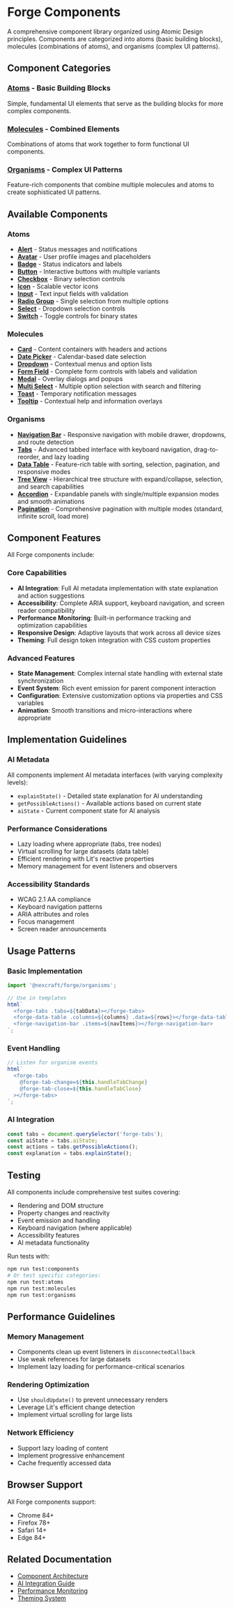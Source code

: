 # Forge Components

A comprehensive component library organized using Atomic Design principles. Components are categorized into atoms (basic building blocks), molecules (combinations of atoms), and organisms (complex UI patterns).

## Component Categories

### [Atoms](./atoms/) - Basic Building Blocks
Simple, fundamental UI elements that serve as the building blocks for more complex components.

### [Molecules](./molecules/) - Combined Elements  
Combinations of atoms that work together to form functional UI components.

### [Organisms](./organisms/) - Complex UI Patterns
Feature-rich components that combine multiple molecules and atoms to create sophisticated UI patterns.

## Available Components

### Atoms
- **[Alert](./atoms/alert.md)** - Status messages and notifications
- **[Avatar](./atoms/avatar.md)** - User profile images and placeholders
- **[Badge](./atoms/badge.md)** - Status indicators and labels
- **[Button](./atoms/button.md)** - Interactive buttons with multiple variants
- **[Checkbox](./atoms/checkbox.md)** - Binary selection controls
- **[Icon](./atoms/icon.md)** - Scalable vector icons
- **[Input](./atoms/input.md)** - Text input fields with validation
- **[Radio Group](./atoms/radio-group.md)** - Single selection from multiple options
- **[Select](./atoms/select.md)** - Dropdown selection controls
- **[Switch](./atoms/switch.md)** - Toggle controls for binary states

### Molecules
- **[Card](./molecules/card.md)** - Content containers with headers and actions
- **[Date Picker](./molecules/date-picker.md)** - Calendar-based date selection
- **[Dropdown](./molecules/dropdown.md)** - Contextual menus and option lists
- **[Form Field](./molecules/form-field.md)** - Complete form controls with labels and validation
- **[Modal](./molecules/modal.md)** - Overlay dialogs and popups
- **[Multi Select](./molecules/multi-select.md)** - Multiple option selection with search and filtering
- **[Toast](./molecules/toast.md)** - Temporary notification messages
- **[Tooltip](./molecules/tooltip.md)** - Contextual help and information overlays

### Organisms
- **[Navigation Bar](./organisms/navigation-bar.md)** - Responsive navigation with mobile drawer, dropdowns, and route detection
- **[Tabs](./organisms/tabs.md)** - Advanced tabbed interface with keyboard navigation, drag-to-reorder, and lazy loading
- **[Data Table](./organisms/data-table.md)** - Feature-rich table with sorting, selection, pagination, and responsive modes
- **[Tree View](./organisms/tree-view.md)** - Hierarchical tree structure with expand/collapse, selection, and search capabilities
- **[Accordion](./organisms/accordion.md)** - Expandable panels with single/multiple expansion modes and smooth animations
- **[Pagination](./organisms/pagination.md)** - Comprehensive pagination with multiple modes (standard, infinite scroll, load more)

## Component Features

All Forge components include:

### Core Capabilities
- **AI Integration**: Full AI metadata implementation with state explanation and action suggestions
- **Accessibility**: Complete ARIA support, keyboard navigation, and screen reader compatibility
- **Performance Monitoring**: Built-in performance tracking and optimization capabilities
- **Responsive Design**: Adaptive layouts that work across all device sizes
- **Theming**: Full design token integration with CSS custom properties

### Advanced Features
- **State Management**: Complex internal state handling with external state synchronization
- **Event System**: Rich event emission for parent component interaction
- **Configuration**: Extensive customization options via properties and CSS variables
- **Animation**: Smooth transitions and micro-interactions where appropriate

## Implementation Guidelines

### AI Metadata
All components implement AI metadata interfaces (with varying complexity levels):
- `explainState()` - Detailed state explanation for AI understanding
- `getPossibleActions()` - Available actions based on current state
- `aiState` - Current component state for AI analysis

### Performance Considerations
- Lazy loading where appropriate (tabs, tree nodes)
- Virtual scrolling for large datasets (data table)
- Efficient rendering with Lit's reactive properties
- Memory management for event listeners and observers

### Accessibility Standards
- WCAG 2.1 AA compliance
- Keyboard navigation patterns
- ARIA attributes and roles
- Focus management
- Screen reader announcements

## Usage Patterns

### Basic Implementation
```typescript
import '@nexcraft/forge/organisms';

// Use in templates
html`
  <forge-tabs .tabs=${tabData}></forge-tabs>
  <forge-data-table .columns=${columns} .data=${rows}></forge-data-table>
  <forge-navigation-bar .items=${navItems}></forge-navigation-bar>
`;
```

### Event Handling
```typescript
// Listen for organism events
html`
  <forge-tabs 
    @forge-tab-change=${this.handleTabChange}
    @forge-tab-close=${this.handleTabClose}
  ></forge-tabs>
`;
```

### AI Integration
```typescript
const tabs = document.querySelector('forge-tabs');
const aiState = tabs.aiState;
const actions = tabs.getPossibleActions();
const explanation = tabs.explainState();
```

## Testing

All components include comprehensive test suites covering:
- Rendering and DOM structure
- Property changes and reactivity
- Event emission and handling
- Keyboard navigation (where applicable)
- Accessibility features
- AI metadata functionality

Run tests with:
```bash
npm run test:components
# Or test specific categories:
npm run test:atoms
npm run test:molecules
npm run test:organisms
```

## Performance Guidelines

### Memory Management
- Components clean up event listeners in `disconnectedCallback`
- Use weak references for large datasets
- Implement lazy loading for performance-critical scenarios

### Rendering Optimization
- Use `shouldUpdate()` to prevent unnecessary renders
- Leverage Lit's efficient change detection
- Implement virtual scrolling for large lists

### Network Efficiency
- Support lazy loading of content
- Implement progressive enhancement
- Cache frequently accessed data

## Browser Support

All Forge components support:
- Chrome 84+
- Firefox 78+
- Safari 14+
- Edge 84+

## Related Documentation

- [Component Architecture](../../COMPONENTS.md)
- [AI Integration Guide](../../ai-integration-examples.md)
- [Performance Monitoring](../../performance-monitoring.md)
- [Theming System](../../theming/token-reference.md)